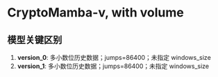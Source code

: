 # CryptoMamba-v, with volume

## 模型关键区别

1. **version_0**: 多小数位历史数据；jumps=86400；未指定 windows_size  
2. **version_1**: 多小数位历史数据；jumps=86400；未指定 windows_size
